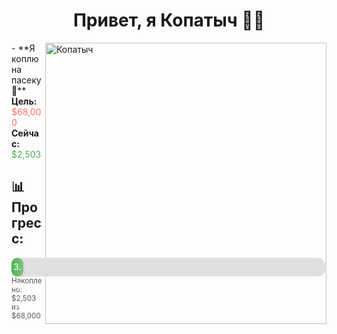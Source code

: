 <h1 align="center">Привет, я Копатыч 🧙‍♂️</h1>

<img align="right" alt="Копатыч" src="https://media1.tenor.com/m/Bl4us8m7xfMAAAAd/%D1%82%D1%83%D0%B0%D0%BB%D0%B5%D1%82-%D0%BA%D0%BE%D0%BF%D0%B0%D1%82%D1%8B%D1%87.gif"  width="450">

<p align="left">
- **Я коплю на пасеку 🐝**  
  <strong>Цель:</strong> <span style="color: #ff6f61;">$68,000</span>  
  <strong>Сейчас:</strong> <span style="color: #4caf50;">$2,503</span>  

## 📊 Прогресс:
<div style="background-color: #e0e0e0; border-radius: 20px; width: 100%; height: 30px; position: relative;">
  <div style="background: linear-gradient(90deg, #4caf50, #81c784); border-radius: 20px; width: 3.68%; height: 100%; text-align: center; color: white; font-size: 14px; line-height: 30px; box-shadow: 0 4px 6px rgba(0, 0, 0, 0.1);">
    3.68%
  </div>
</div>
<small style="color: #555;">Накоплено: $2,503 из $68,000</small>

<!---
maraloon/maraloon is a ✨ special ✨ repository because its README.md (this file) appears on your GitHub profile.
You can click the Preview link to take a look at your changes.
--->
